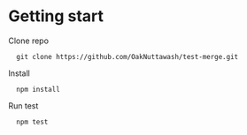 # Getting start

Clone repo

```
  git clone https://github.com/OakNuttawash/test-merge.git
```

Install

```
  npm install
```

Run test

```
  npm test
```

